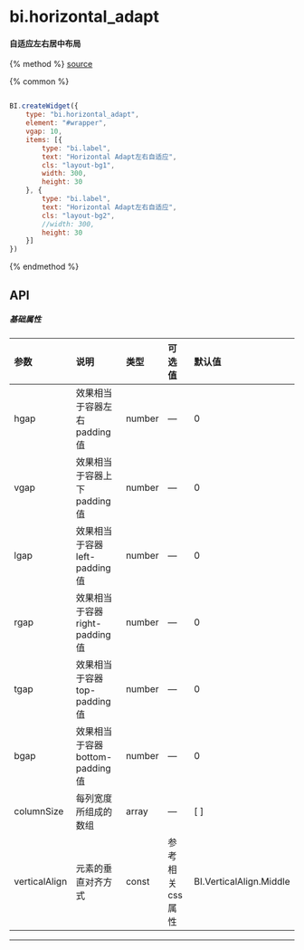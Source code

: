 # bi.horizontal_adapt


#### 自适应左右居中布局

{% method %}
[source](https://jsfiddle.net/fineui/Lgobog42/)

{% common %}
```javascript

BI.createWidget({
    type: "bi.horizontal_adapt",
    element: "#wrapper",
    vgap: 10,
    items: [{
        type: "bi.label",
        text: "Horizontal Adapt左右自适应",
        cls: "layout-bg1",
        width: 300,
        height: 30
    }, {
        type: "bi.label",
        text: "Horizontal Adapt左右自适应",
        cls: "layout-bg2",
        //width: 300,
        height: 30
    }]
})


```

{% endmethod %}


## API
##### 基础属性
| 参数    | 说明                           | 类型       | 可选值 | 默认值
| :------ |:-------------                  | :-----     | :----|:----
| hgap    | 效果相当于容器左右padding值    |    number  | — |  0  |
| vgap    | 效果相当于容器上下padding值    |    number  | — |  0  |
| lgap    | 效果相当于容器left-padding值   |    number  | — |  0  |
| rgap    | 效果相当于容器right-padding值  |    number  | — |  0  |
| tgap    | 效果相当于容器top-padding值    |    number  | — |  0  |
| bgap    | 效果相当于容器bottom-padding值 |    number  | — |  0  |
| columnSize | 每列宽度所组成的数组     |    array | — | [ ] |
| verticalAlign | 元素的垂直对齐方式     |    const |  参考相关css属性 | BI.VerticalAlign.Middle |


---

